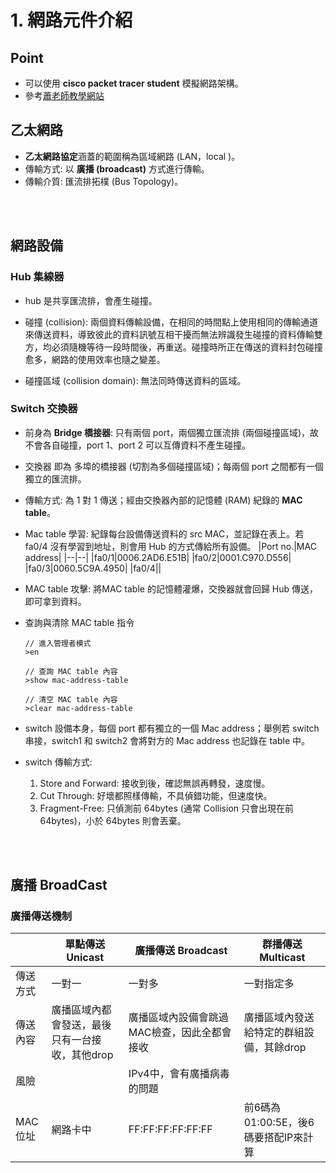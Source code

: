 # 1. 網路元件介紹
## Point
* 可以使用 **cisco packet tracer student** 模擬網路架構。
* 參考[蕭老師教學網站](http://www.csie.sju.edu.tw/cm/course/list.htm)

## 乙太網路
* **乙太網路協定**涵蓋的範圍稱為區域網路 (LAN，local )。
* 傳輸方式: 以 **廣播 (broadcast)** 方式進行傳輸。
* 傳輸介質: 匯流排拓樸 (Bus Topology)。

<br/>

<br/>


## 網路設備

### Hub 集線器
* hub 是共享匯流排，會產生碰撞。
* 碰撞 (collision): 兩個資料傳輸設備，在相同的時間點上使用相同的傳輸通道來傳送資料，導致彼此的資料訊號互相干擾而無法辨識發生碰撞的資料傳輸雙方，均必須隨機等待一段時間後，再重送。碰撞時所正在傳送的資料封包碰撞愈多，網路的使用效率也隨之變差。

* 碰撞區域 (collision domain): 無法同時傳送資料的區域。

### Switch 交換器
* 前身為 **Bridge 橋接器**: 只有兩個 port，兩個獨立匯流排 (兩個碰撞區域)，故不會各自碰撞，port 1、port 2 可以互傳資料不產生碰撞。
* 交換器 即為 多埠的橋接器 (切割為多個碰撞區域)；每兩個 port 之間都有一個獨立的匯流排。
* 傳輸方式: 為 1 對 1 傳送；經由交換器內部的記憶體 (RAM) 紀錄的 **MAC table**。
* Mac table 學習: 紀錄每台設備傳送資料的 src MAC，並記錄在表上。若 fa0/4 沒有學習到地址，則會用 Hub 的方式傳給所有設備。
    |Port no.|MAC address|
    |--|--|
    |fa0/1|0006.2AD6.E51B|
    |fa0/2|0001.C970.D556|
    |fa0/3|0060.5C9A.4950|
    |fa0/4||

* MAC table 攻擊: 將MAC table 的記憶體灌爆，交換器就會回歸 Hub 傳送，即可拿到資料。

* 查詢與清除 MAC table 指令
    ```
    // 進入管理者模式
    >en

    // 查詢 MAC table 內容
    >show mac-address-table

    // 清空 MAC table 內容
    >clear mac-address-table 
    ```

* switch 設備本身，每個 port 都有獨立的一個 Mac address；舉例若 switch 串接，switch1 和 switch2 會將對方的 Mac address 也記錄在 table 中。

* switch 傳輸方式: 

    1. Store and Forward: 接收到後，確認無誤再轉發，速度慢。
    2. Cut Through: 好壞都照樣傳輸，不具偵錯功能，但速度快。
    3. Fragment-Free: 只偵測前 64bytes (通常 Collision 只會出現在前 64bytes)，小於 64bytes 則會丟棄。

<br/>

<br/>

## 廣播 BroadCast
### 廣播傳送機制

||單點傳送 Unicast|廣播傳送 Broadcast|群播傳送 Multicast|
|--|--|--|--|
|傳送方式|一對一|一對多|一對指定多|
|傳送內容|廣播區域內都會發送，最後只有一台接收，其他drop|廣播區域內設備會跳過MAC檢查，因此全都會接收|廣播區域內發送給特定的群組設備，其餘drop|
|風險||IPv4中，會有廣播病毒的問題||
|MAC位址|網路卡中|FF:FF:FF:FF:FF:FF|前6碼為01:00:5E，後6碼要搭配IP來計算|